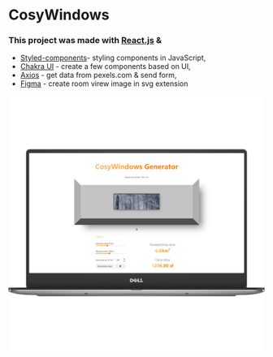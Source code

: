 # CosyWindows

### This project was made with [React.js](https://reactjs.org/) &

- [Styled-components](https://styled-components.com/)- styling components in JavaScript,
- [Chakra UI](https://chakra-ui.com/) - create a few components based on UI,
- [Axios](https://axios-http.com/docs/intro) - get data from pexels.com & send form,
- [Figma](https://www.figma.com/) - create room virew image in svg extension

<a href ='https://cosy-windows.netlify.app/'>
   <img src="https://github.com/Sabian329/Sabian329/blob/main/CosyWindows.png" alt="logo"  />
 </a>

